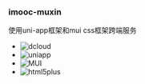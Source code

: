 ### imooc-muxin

使用uni-app框架和mui css框架跨端服务

* ![dcloud](https://www.dcloud.io/)
* ![uniapp](https://uniapp.dcloud.io/)
* ![MUI](https://dev.dcloud.net.cn/mui/ui/)
* ![html5plus](https://www.html5plus.org/doc/)